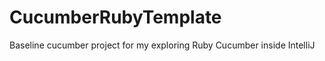 CucumberRubyTemplate
====================

Baseline cucumber project for my exploring Ruby Cucumber inside IntelliJ
